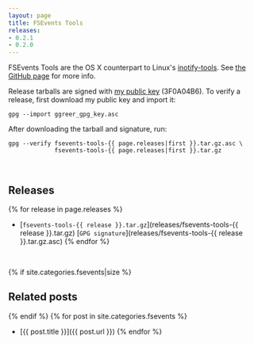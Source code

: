 ```yaml
---
layout: page
title: FSEvents Tools
releases:
- 0.2.1
- 0.2.0
---
```


FSEvents Tools are the OS X counterpart to Linux's [inotify-tools](https://github.com/rvoicilas/inotify-tools). See [the GitHub page](https://github.com/ggreer/fsevents-tools) for more info.

Release tarballs are signed with [my public key](/ggreer_gpg_key.asc) (3F0A04B6). To verify a release, first download my public key and import it:

    gpg --import ggreer_gpg_key.asc

After downloading the tarball and signature, run:

    gpg --verify fsevents-tools-{{ page.releases|first }}.tar.gz.asc \
                 fsevents-tools-{{ page.releases|first }}.tar.gz
<br />

## Releases
{% for release in page.releases %}
* [`fsevents-tools-{{ release }}.tar.gz`](releases/fsevents-tools-{{ release }}.tar.gz) <span class="gpg_sig">[`GPG signature`](releases/fsevents-tools-{{ release }}.tar.gz.asc)</span>
{% endfor %}


<br />

{% if site.categories.fsevents|size %}
## Related posts
{% endif %}
{% for post in site.categories.fsevents %}
* [{{ post.title }}]({{ post.url }})
{% endfor %}
